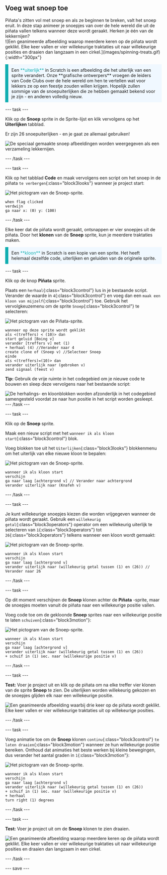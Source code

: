 ## Voeg wat snoep toe

<div style="display: flex; flex-wrap: wrap">
<div style="flex-basis: 200px; flex-grow: 1; margin-right: 15px;">
Piñata's zitten vol met snoep en als ze beginnen te breken, valt het snoep eruit. In deze stap animeer je snoepjes van over de hele wereld die uit de piñata vallen telkens wanneer deze wordt geraakt. Herken je één van de lekkernijen?
</div>
<div>
![Een geanimeerde afbeelding waarop meerdere keren op de piñata wordt geklikt. Elke keer vallen er vier willekeurige traktaties uit naar willekeurige posities en draaien dan langzaam in een cirkel.](images/spinning-treats.gif){:width="300px"}
</div>
</div>

<p style="border-left: solid; border-width:10px; border-color: #0faeb0; background-color: aliceblue; padding: 10px;">
Een <span style="color: #0faeb0">**uiterlijk**</span> in Scratch is een afbeelding die het uiterlijk van een sprite verandert. Onze **grafische ontwerpers** vroegen de leiders van Code Clubs over de hele wereld om hen te vertellen wat voor lekkers ze op een feestje zouden willen krijgen. Hopelijk zullen sommige van de snoepuiterlijken die ze hebben gemaakt bekend voor je zijn - en anderen volledig nieuw.      
</p>

--- task ---

Klik op de **Snoep** sprite in de Sprite-lijst en klik vervolgens op het **Uiterlijken** tabblad.

Er zijn 26 snoepuiterlijken - en je gaat ze allemaal gebruiken!

![De speciaal gemaakte snoep afbeeldingen worden weergegeven als een verzameling lekkernijen.](images/treats.png)

--- /task ---

--- task ---

Klik op het tabblad **Code** en maak vervolgens een script om het snoep in de piñata `te verbergen`{:class="block3looks"} wanneer je project start:

![Het pictogram van de Snoep-sprite.](images/treats-sprite.png)

```blocks3
when flag clicked
verdwijn
ga naar x: (0) y: (100)
```

--- /task ---

Elke keer dat de piñata wordt geraakt, ontsnappen er vier snoepjes uit de piñata. Door het **klonen** van de **Snoep** sprite, kun je meerdere traktaties maken.

<p style="border-left: solid; border-width:10px; border-color: #0faeb0; background-color: aliceblue; padding: 10px;">
Een <span style="color: #0faeb0">**kloon**</span> in Scratch is een kopie van een sprite. Het heeft helemaal dezelfde code, uiterlijken en geluiden van de originele sprite.      
</p>

--- task ---

Klik op de knop **Piñata** sprite.

Plaats een `herhaal`{:class="block3control"} lus in je bestaande script. Verander de waarde in `4`{:class="block3control"} en voeg dan een `maak een kloon van mijzelf`{:class="block3control"} toe. Gebruik het vervolgkeuzemenu om de sprite `Snoep`{:class="block3control"} te selecteren:

![Het pictogram van de Piñata-sprite.](images/pinata-sprite.png)

```blocks3
wanneer op deze sprite wordt geklikt
als <(treffers) < (10)> dan
start geluid [Boing v]
verander [treffers v] met (1)
+ herhaal (4) //Verander naar 4
create clone of (Snoep v) //Selecteer Snoep
einde
als <(treffers)=(10)> dan
verander uiterlijk naar (gebroken v)
zend signaal (feest v)
```

**Tip:** Gebruik de vrije ruimte in het codegebied om je nieuwe code te bouwen en sleep deze vervolgens naar het bestaande script:

![De herhalings- en kloonblokken worden afzonderlijk in het codegebied samengesteld voordat ze naar hun positie in het script worden gesleept.](images/code-area.gif)
--- /task ---

--- task ---

Klik op de **Snoep** sprite.

Maak een nieuw script met het `wanneer ik als kloon start`{:class="block3control"} blok.

Voeg blokken toe uit het `Uiterlijken`{:class="block3looks"} blokkenmenu om het uiterlijk van elke nieuwe kloon te bepalen:

![Het pictogram van de Snoep-sprite.](images/treats-sprite.png)

```blocks3
wanneer ik als kloon start
verschijn
ga naar laag [achtergrond v] // Verander naar achtergrond
verander uiterlijk naar (Knafeh v)
```

--- /task ---

--- task ---

Je kunt willekeurige snoepjes kiezen die worden vrijgegeven wanneer de piñata wordt geraakt. Gebruik een `willekeurig getal`{:class="block3operators"} operator om een willekeurig uiterlijk te selecteren van `1`{:class="block3operators"} tot `26`{:class="block3operators"} telkens wanneer een kloon wordt gemaakt:

![Het pictogram van de Snoep-sprite.](images/treats-sprite.png)

```blocks3
wanneer ik als kloon start
verschijn
ga naar laag [achtergrond v] 
verander uiterlijk naar (willekeurig getal tussen (1) en (26)) // Verander naar 26
```

--- /task ---

--- task ---

Op dit moment verschijnen de **Snoep** klonen achter de **Piñata** -sprite, maar de snoepjes moeten vanuit de piñata naar een willekeurige positie vallen.

Voeg code toe om de gekloonde **Snoep** sprites naar een willekeurige positie te laten `schuiven`{:class="block3motion"}:

![Het pictogram van de Snoep-sprite.](images/treats-sprite.png)

```blocks3
wanneer ik als kloon start
verschijn
ga naar laag [achtergrond v] 
verander uiterlijk naar (willekeurig getal tussen (1) en (26))
+ schuif in (1) sec. naar (willekeurige positie v) 
```

--- /task ---

--- task ---

**Test:** Voer je project uit en klik op de piñata om na elke treffer vier klonen van de sprite **Snoep** te zien. De uiterlijken worden willekeurig gekozen en de snoepjes glijden elk naar een willekeurige positie.

![Een geanimeerde afbeelding waarbij drie keer op de piñata wordt geklikt. Elke keer vallen er vier willekeurige traktaties uit op willekeurige posities.](images/four-treats.gif)

--- /task ---

--- task ---

Voeg animatie toe om de **Snoep** klonen `continu`{:class="block3control"} `te laten draaien`{:class="block3motion"} wanneer ze hun willekeurige positie bereiken. Onthoud dat animaties het beste werken bij kleine bewegingen, dus verander het aantal graden in `1`{:class="block3motion"}:

![Het pictogram van de Snoep-sprite.](images/treats-sprite.png)

```blocks3
wanneer ik als kloon start
verschijn
ga naar laag [achtergrond v] 
verander uiterlijk naar (willekeurig getal tussen (1) en (26))
+ schuif in (1) sec. naar (willekeurige positie v) 
+ herhaal
turn right (1) degrees
```

--- /task ---

--- task ---

**Test:** Voer je project uit om de **Snoep** klonen te zien draaien.

![Een geanimeerde afbeelding waarop meerdere keren op de piñata wordt geklikt. Elke keer vallen er vier willekeurige traktaties uit naar willekeurige posities en draaien dan langzaam in een cirkel.](images/spinning-treats.gif)

--- /task ---

--- save ---
